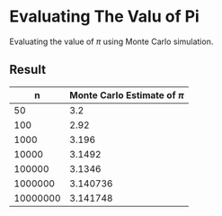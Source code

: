 # Evaluating The Valu of Pi

Evaluating the value of $\pi$ using Monte Carlo simulation.

## Result

| n        | Monte Carlo Estimate of $\pi$ |
|----------|----------------------------|
|50|3.2|
|100|2.92|
|1000|3.196|
|10000|3.1492|
|100000|3.1346|
|1000000|3.140736|
|10000000|3.141748|